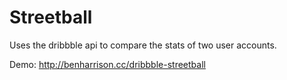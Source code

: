Streetball
==========

Uses the dribbble api to compare the stats of two user accounts.

Demo: http://benharrison.cc/dribbble-streetball